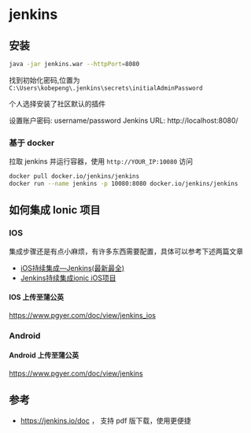 # jenkins

## 安装

```bash
java -jar jenkins.war --httpPort=8080
```
找到初始化密码,位置为 `C:\Users\kobepeng\.jenkins\secrets\initialAdminPassword`

个人选择安装了社区默认的插件

设置账户密码: username/password
Jenkins URL: http://localhost:8080/

### 基于 docker

拉取 jenkins 并运行容器，使用 `http://YOUR_IP:10080` 访问

```bash
docker pull docker.io/jenkins/jenkins
docker run --name jenkins -p 10080:8080 docker.io/jenkins/jenkins
```

## 如何集成 Ionic 项目

### IOS

集成步骤还是有点小麻烦，有许多东西需要配置，具体可以参考下述两篇文章

* [iOS持续集成—Jenkins(最新最全)](https://www.jianshu.com/p/9cb3d8c8c78d)
* [Jenkins持续集成ionic iOS项目](https://www.jianshu.com/p/d7822a92b575)

#### IOS 上传至蒲公英

https://www.pgyer.com/doc/view/jenkins_ios

### Android

#### Android 上传至蒲公英

https://www.pgyer.com/doc/view/jenkins

## 参考

* https://jenkins.io/doc ， 支持 pdf 版下载，使用更便捷